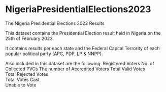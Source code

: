 # NigeriaPresidentialElections2023
The Nigeria Presidential Elections 2023 Results

This dataset contains the Presidential Election result held in Nigeria on the 25th of February 2023. 

It contains results per each state and the Federal Capital Terrority of each popular political party (APC, PDP, LP & NNPP).

Also included in this dataset are the following:
Registered Voters	No. of Collected PVCs
The number of Accredited Voters
Total Valid Votes	
Total Rejected Votes	
Total Votes Cast	
Unable to Vote	
